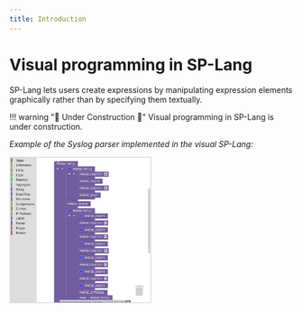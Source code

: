 ```yaml
---
title: Introduction
---
```


# Visual programming in SP-Lang

SP-Lang lets users create expressions by manipulating expression elements graphically rather than by specifying them textually.


!!! warning ":construction: Under Construction :construction:"
    Visual programming in SP-Lang is under construction.


_Example of the Syslog parser implemented in the visual SP-Lang:_

<img src="./parser-example.jpg" alt="Syslog in visual SP-Lang" style="width: 50%;" />
